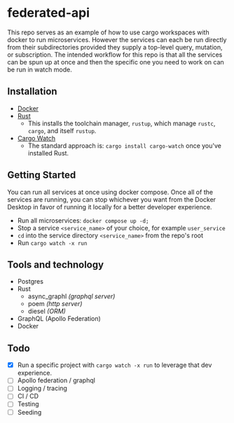 # federated-api

This repo serves as an example of how to use cargo workspaces with docker to run microservices. However the services can each be run directly from their subdirectories provided they supply a top-level query, mutation, or subscription. The intended workflow for this repo is that all the services can be spun up at once and then the specific one you need to work on can be run in watch mode.

## Installation
- [Docker](https://www.docker.com/products/docker-desktop/)
- [Rust](https://www.rust-lang.org/tools/install)
  - This installs the toolchain manager, `rustup`, which manage `rustc`, `cargo`, and itself `rustup`.
- [Cargo Watch](https://github.com/watchexec/cargo-watch)
  - The standard approach is: `cargo install cargo-watch` once you've installed Rust.

## Getting Started
You can run all services at once using docker compose. Once all of the services are running, you can stop whichever you want from the Docker Desktop in favor of running it locally for a better developer experience.

- Run all microservices: `docker compose up -d;`
- Stop a service `<service_name>` of your choice, for example `user_service`
- `cd` into the service directory `<service_name>` from the repo's root
- Run `cargo watch -x run`

## Tools and technology
- Postgres
- Rust
  - async_graphl _(graphql server)_
  - poem _(http server)_
  - diesel _(ORM)_
- GraphQL (Apollo Federation)
- Docker

## Todo
- [x] Run a specific project with `cargo watch -x run` to leverage that dev experience.
- [ ] Apollo federation / graphql
- [ ] Logging / tracing
- [ ] CI / CD
- [ ] Testing
- [ ] Seeding
